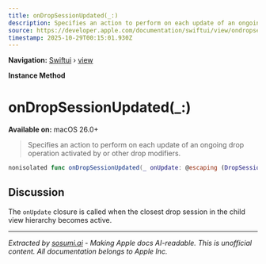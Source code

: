 ```yaml
---
title: onDropSessionUpdated(_:)
description: Specifies an action to perform on each update of an ongoing drop operation activated by  or other drop modifiers.
source: https://developer.apple.com/documentation/swiftui/view/ondropsessionupdated(_:)
timestamp: 2025-10-29T00:15:01.930Z
---
```


**Navigation:** [Swiftui](/documentation/swiftui) › [view](/documentation/swiftui/view)

**Instance Method**

# onDropSessionUpdated(_:)

**Available on:** macOS 26.0+

> Specifies an action to perform on each update of an ongoing drop operation activated by  or other drop modifiers.

```swift
nonisolated func onDropSessionUpdated(_ onUpdate: @escaping (DropSession) -> Void) -> some View
```

## Discussion

The `onUpdate` closure is called when the closest drop session in the child view hierarchy becomes active.

---

*Extracted by [sosumi.ai](https://sosumi.ai) - Making Apple docs AI-readable.*
*This is unofficial content. All documentation belongs to Apple Inc.*
